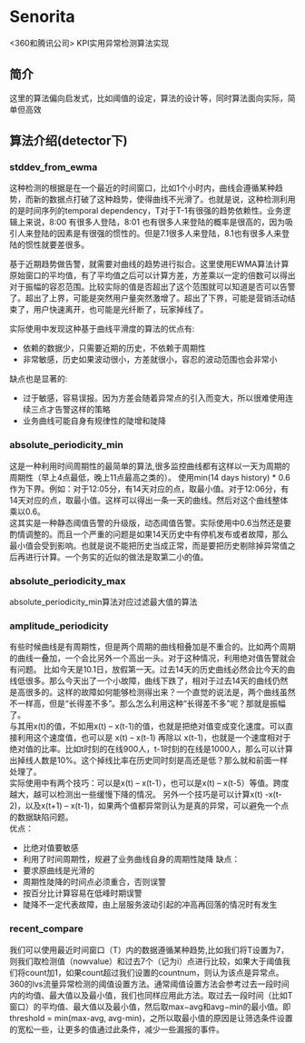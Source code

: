 # Senorita
<360和腾讯公司> KPI实用异常检测算法实现
## 简介
这里的算法偏向启发式，比如阈值的设定，算法的设计等，同时算法面向实际，简单但高效
## 算法介绍(detector下)

### stddev_from_ewma

这种检测的根据是在一个最近的时间窗口，比如1个小时内，曲线会遵循某种趋势，而新的数据点打破了这种趋势，使得曲线不光滑了。也就是说，这种检测利用的是时间序列的temporal dependency，T对于T-1有很强的趋势依赖性。业务逻辑上来说，8:00 有很多人登陆，8:01 也有很多人来登陆的概率是很高的，因为吸引人来登陆的因素是有很强的惯性的。但是7.1很多人来登陆，8.1也有很多人来登陆的惯性就要差很多。 

基于近期趋势做告警，就需要对曲线的趋势进行拟合。这里使用EWMA算法计算原始窗口的平均值，有了平均值之后可以计算方差，方差乘以一定的倍数可以得出对于振幅的容忍范围。比较实际的值是否超出了这个范围就可以知道是否可以告警了。超出了上界，可能是突然用户量突然激增了。超出了下界，可能是营销活动结束了，用户快速离开，也可能是光纤断了，玩家掉线了。

实际使用中发现这种基于曲线平滑度的算法的优点有:
* 依赖的数据少，只需要近期的历史，不依赖于周期性
* 非常敏感，历史如果波动很小，方差就很小，容忍的波动范围也会非常小

缺点也是显著的:
* 过于敏感，容易误报。因为方差会随着异常点的引入而变大，所以很难使用连续三点才告警这样的策略
* 业务曲线可能自身有规律性的陡增和陡降

### absolute_periodicity_min

这是一种利用时间周期性的最简单的算法,很多监控曲线都有这样以一天为周期的周期性（早上4点最低，晚上11点最高之类的）。
使用min(14 days history) * 0.6作为下界。例如：对于12:05分，有14天对应的点，取最小值。对于12:06分，有14天对应的点，取最小值。这样可以得出一条一天的曲线。然后对这个曲线整体乘以0.6。  <br>
这其实是一种静态阈值告警的升级版，动态阈值告警。实际使用中0.6当然还是要酌情调整的。而且一个严重的问题是如果14天历史中有停机发布或者故障，那么最小值会受到影响。也就是说不能把历史当成正常，而是要把历史剔除掉异常值之后再进行计算。一个务实的近似的做法是取第二小的值。 <br>
### absolute_periodicity_max
absolute_periodicity_min算法对应过滤最大值的算法

### amplitude_periodicity
有些时候曲线是有周期性，但是两个周期的曲线相叠加是不重合的。比如两个周期的曲线一叠加，一个会比另外一个高出一头。对于这种情况，利用绝对值告警就会有问题。
比如今天是10.1日，放假第一天。过去14天的历史曲线必然会比今天的曲线低很多。那么今天出了一个小故障，曲线下跌了，相对于过去14天的曲线仍然是高很多的。这样的故障如何能够检测得出来？一个直觉的说法是，两个曲线虽然不一样高，但是“长得差不多”。那么怎么利用这种“长得差不多”呢？那就是振幅了。 <br>
与其用x(t)的值，不如用x(t) – x(t-1)的值，也就是把绝对值变成变化速度。可以直接利用这个速度值，也可以是 x(t) – x(t-1) 再除以 x(t-1)，也就是一个速度相对于绝对值的比率。比如t时刻的在线900人，t-1时刻的在线是1000人，那么可以计算出掉线人数是10%。这个掉线比率在历史同时刻是高还是低？那么就和前面一样处理了。 <br>
实际使用中有两个技巧：可以是x(t) – x(t-1），也可以是x(t) – x(t-5）等值。跨度越大，越可以检测出一些缓慢下降的情况。
另外一个技巧是可以计算x(t) -x(t-2)，以及x(t+1) – x(t-1)，如果两个值都异常则认为是真的异常，可以避免一个点的数据缺陷问题。<br>
优点：
* 比绝对值要敏感
* 利用了时间周期性，规避了业务曲线自身的周期性陡降
缺点：
* 要求原曲线是光滑的
* 周期性陡降的时间点必须重合，否则误警
* 按百分比计算容易在低峰时期误警
* 陡降不一定代表故障，由上层服务波动引起的冲高再回落的情况时有发生

### recent_compare
我们可以使用最近时间窗口（T）内的数据遵循某种趋势,比如我们将T设置为7，则我们取检测值（nowvalue）和过去7个（记为i）点进行比较，如果大于阈值我们将count加1，如果count超过我们设置的countnum，则认为该点是异常点。 <br>
360的lvs流量异常检测的阈值设置方法。通常阈值设置方法会参考过去一段时间内的均值、最大值以及最小值，我们也同样应用此方法。取过去一段时间（比如T窗口）的平均值、最大值以及最小值，然后取max−avg和avg−min的最小值。即threshold = min(max-avg, avg-min)，之所以取最小值的原因是让筛选条件设置的宽松一些，让更多的值通过此条件，减少一些漏报的事件。 <br>




